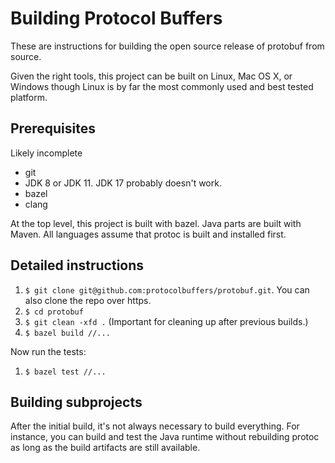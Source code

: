 # Building Protocol Buffers

These are instructions for building the open source release of protobuf from source.

Given the right tools, this project can be built on Linux, Mac OS X, or Windows though Linux is by far the most commonly used and best tested platform.

## Prerequisites

Likely incomplete

* git
* JDK 8 or JDK 11. JDK 17 probably doesn't work.
* bazel
* clang

At the top level, this project is built with bazel. Java parts 
are built with Maven. All languages assume that protoc is built and
installed first. 


## Detailed instructions

1. `$ git clone git@github.com:protocolbuffers/protobuf.git`. You can also clone the repo over https.
1. `$ cd protobuf`
1. `$ git clean -xfd .` (Important for cleaning up after previous builds.)
1. `$ bazel build //...`

Now run the tests:


1. `$ bazel test //...`



## Building subprojects

After the initial build, it's not always necessary to build everything.
For instance, you can build and test the Java runtime without
rebuilding protoc as long as the build artifacts are still available. 